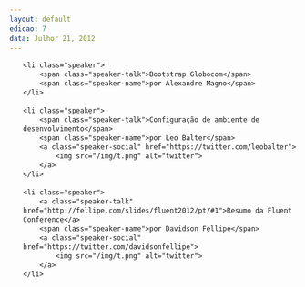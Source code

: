 ```yaml
---
layout: default
edicao: 7
data: Julhor 21, 2012
---
```

<ul class="speakers">

    <li class="speaker">
        <span class="speaker-talk">Bootstrap Globocom</span>
        <span class="speaker-name">por Alexandre Magno</span>
    </li>

    <li class="speaker">
        <span class="speaker-talk">Configuração de ambiente de desenvolvimento</span>
        <span class="speaker-name">por Leo Balter</span>
        <a class="speaker-social" href="https://twitter.com/leobalter">
            <img src="/img/t.png" alt="twitter">
        </a>
    </li>

    <li class="speaker">
        <a class="speaker-talk" href="http://fellipe.com/slides/fluent2012/pt/#1">Resumo da Fluent Conference</a>        
        <span class="speaker-name">por Davidson Fellipe</span>
        <a class="speaker-social" href="https://twitter.com/davidsonfellipe">
            <img src="/img/t.png" alt="twitter">
        </a>
    </li>
</ul>
